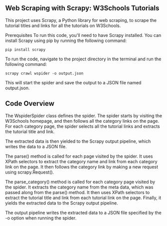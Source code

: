 ## Web Scraping with Scrapy: W3Schools Tutorials
This project uses Scrapy, a Python library for web scraping, to scrape the tutorial titles and links for all the tutorials on W3Schools.

Prerequisites
To run this code, you'll need to have Scrapy installed. You can install Scrapy using pip by running the following command:
```
pip install scrapy
```
To run the code, navigate to the project directory in the terminal and run the following command:

```
scrapy crawl wspider -o output.json
```
This will start the spider and save the output to a JSON file named output.json.

## Code Overview
The WspiderSpider class defines the spider. The spider starts by visiting the W3Schools homepage, and then follows all the category links on the page. For each category page, the spider selects all the tutorial links and extracts the tutorial title and link.

The extracted data is then yielded to the Scrapy output pipeline, which writes the data to a JSON file.

The parse() method is called for each page visited by the spider. It uses XPath selectors to extract the category name and link from each category link on the page. It then follows the category link by making a new request using scrapy.Request().

The parse_category() method is called for each category page visited by the spider. It extracts the category name from the meta data, which was passed along from the parse() method. It then uses XPath selectors to extract the tutorial title and link from each tutorial link on the page. Finally, it yields the extracted data to the Scrapy output pipeline.

The output pipeline writes the extracted data to a JSON file specified by the -o option when running the spider.
